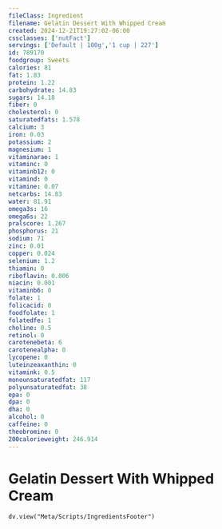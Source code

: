 ```yaml
---
fileClass: Ingredient
filename: Gelatin Dessert With Whipped Cream
created: 2024-12-21T19:27:02-06:00
cssclasses: ['nutFact']
servings: ['Default | 100g','1 cup | 227']
id: 789170
foodgroup: Sweets
calories: 81
fat: 1.83
protein: 1.22
carbohydrate: 14.83
sugars: 14.18
fiber: 0
cholesterol: 0
saturatedfats: 1.578
calcium: 3
iron: 0.03
potassium: 2
magnesium: 1
vitaminarae: 1
vitaminc: 0
vitaminb12: 0
vitamind: 0
vitamine: 0.07
netcarbs: 14.83
water: 81.91
omega3s: 16
omega6s: 22
pralscore: 1.267
phosphorus: 21
sodium: 71
zinc: 0.01
copper: 0.024
selenium: 1.2
thiamin: 0
riboflavin: 0.006
niacin: 0.001
vitaminb6: 0
folate: 1
folicacid: 0
foodfolate: 1
folatedfe: 1
choline: 0.5
retinol: 0
carotenebeta: 6
carotenealpha: 0
lycopene: 0
luteinzeaxanthin: 0
vitamink: 0.5
monounsaturatedfat: 117
polyunsaturatedfat: 38
epa: 0
dpa: 0
dha: 0
alcohol: 0
caffeine: 0
theobromine: 0
200calorieweight: 246.914
---
```


# Gelatin Dessert With Whipped Cream

```dataviewjs
dv.view("Meta/Scripts/IngredientsFooter")
```